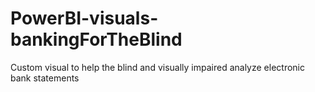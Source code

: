 # PowerBI-visuals-bankingForTheBlind
Custom visual to help the blind and visually impaired analyze electronic bank statements
